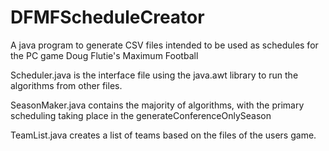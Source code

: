 # DFMFScheduleCreator
A java program to generate CSV files intended to be used as schedules for the PC game Doug Flutie's Maximum Football

Scheduler.java is the interface file using the java.awt library to run the algorithms from other files.

SeasonMaker.java contains the majority of algorithms, with the primary scheduling taking place in the generateConferenceOnlySeason

TeamList.java creates a list of teams based on the files of the users game.
